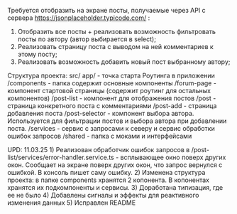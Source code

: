 Требуется отобразить на экране посты, получаемые через API с сервера https://jsonplaceholder.typicode.com/ :
1) Отобразить все посты + реализовать возможность фильтровать посты по автору (автор выбирается в select);
2) Реализовать страницу поста с выводом на ней комментариев к этому посту;
3) Реализовать возможность добавить новый пост выбранному автору;

Структура проекта: 
src/
    app/                            - точка старта Роутинга в приложении
        /components                 - папка содержит основные компоненты
            /forum-page             - компонент стартовой страницы (содержит роутинг для остальных компонентов)
            /post-list              - компонент для отображения постов
                /post               - страница конкретного поста с комментариями
                /post-add           - страница добавления поста
                /post-selector      - компонент выбора автора. Используется для фильтрации постов и выбора автора при добавлении поста.
                /services           - сервис с запросами к северу и сервис обработки ошибок запросов
        /shared                     - папка с моками и интерфейсами

UPD:
11.03.25 
    1) Реализован обработчик ошибок запросов в /post-list/services/error-handler.service.ts - всплывающее окно поверх других окон.
    Сообщает на экране поверх других окон, что запрос вернулся с ошибкой. В консоль пишет саму ошибку.
    2) Изменена структура проекта: в папке components хранятся 2 копонента. В копонентах хранятся их подкомпоненты и сервисы.
    3) Доработана типизация, где ее не было
    4) Добавлены сигналы и эффекты для реактивного изменения данных
    5) Исправлен README